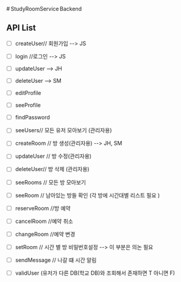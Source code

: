 # StudyRoomService Backend

## API List
- [ ] createUser// 회원가입 --> JS
- [ ] login //로그인 --> JS
- [ ] updateUser --> JH
- [ ] deleteUser --> SM
- [ ] editProfile
- [ ] seeProfile
- [ ] findPassword
- [ ] seeUsers// 모든 유저 모아보기 (관리자용)
- [ ] createRoom // 방 생성(관리자용) --> JH, SM
- [ ] updateUser // 방 수정(관리자용)
- [ ] deleteUser// 방 삭제 (관리자용)
- [ ] seeRooms // 모든 방 모아보기
- [ ] seeRoom // 남아있는 방들 확인 (각 방에 시간대별 리스트 필요 )
- [ ] reserveRoom //방 예약
- [ ] cancelRoom //예약 취소
- [ ] changeRoom //예약 변경
- [ ] setRoom // 시간 별 방 비밀번호설정 --> 이 부분은 의논 필요
- [ ] sendMessage // 나갈 떄 시간 알림
- [ ] validUser (유저가 다른 DB(학교 DB)와 조회해서 존재하면 T 아니면 F)


